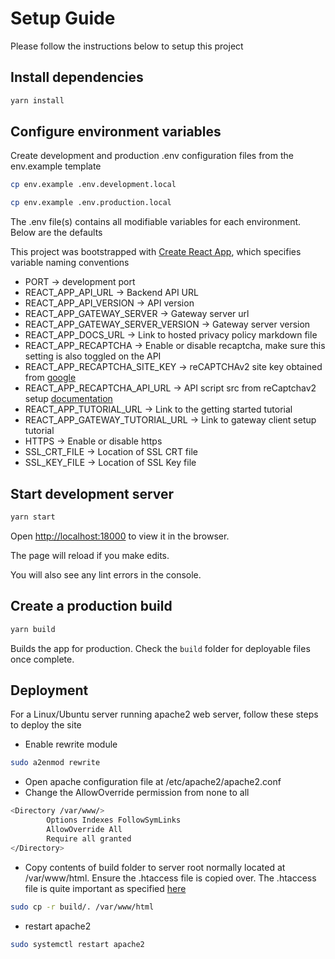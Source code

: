 # Setup Guide

Please follow the instructions below to setup this project

## Install dependencies

```bash
yarn install
```

## Configure environment variables

Create development and production .env configuration files from the env.example template

```bash
cp env.example .env.development.local

cp env.example .env.production.local

```

The .env file(s) contains all modifiable variables for each environment. Below are the defaults

This project was bootstrapped with [Create React App](https://github.com/facebook/create-react-app), which specifies variable naming conventions

* PORT -> development port
* REACT_APP_API_URL ->  Backend API URL
* REACT_APP_API_VERSION -> API version
* REACT_APP_GATEWAY_SERVER ->  Gateway server url
* REACT_APP_GATEWAY_SERVER_VERSION -> Gateway server version
* REACT_APP_DOCS_URL -> Link to hosted privacy policy markdown file
* REACT_APP_RECAPTCHA -> Enable or disable recaptcha, make sure this setting is also toggled on the API
* REACT_APP_RECAPTCHA_SITE_KEY -> reCAPTCHAv2 site key obtained from [google](https://www.google.com/recaptcha/admin)
* REACT_APP_RECAPTCHA_API_URL -> API script src from reCaptchav2 setup [documentation](https://developers.google.com/recaptcha/docs/display)
* REACT_APP_TUTORIAL_URL -> Link to the getting started tutorial
* REACT_APP_GATEWAY_TUTORIAL_URL -> Link to gateway client setup tutorial
* HTTPS -> Enable or disable https
* SSL_CRT_FILE -> Location of SSL CRT file
* SSL_KEY_FILE -> Location of SSL Key file

## Start development server

```bash
yarn start
```

Open [http://localhost:18000](http://localhost:18000) to view it in the browser.

The page will reload if you make edits.

You will also see any lint errors in the console.

## Create a production build

```bash
yarn build
```

Builds the app for production. Check the `build` folder for deployable files once complete.

## Deployment

For a Linux/Ubuntu server running apache2 web server, follow these steps to deploy the site

* Enable rewrite module
  
```bash
sudo a2enmod rewrite
```

* Open apache configuration file at /etc/apache2/apache2.conf
* Change the AllowOverride permission from none to all

```bash
<Directory /var/www/>
        Options Indexes FollowSymLinks
        AllowOverride All
        Require all granted
</Directory>
```

* Copy contents of build folder to server root normally located at /var/www/html. Ensure the .htaccess file is copied over. The .htaccess file is quite important as specified [here](https://create-react-app.dev/docs/deployment/#static-server)

```bash
sudo cp -r build/. /var/www/html
```

* restart apache2

```bash
sudo systemctl restart apache2
```
